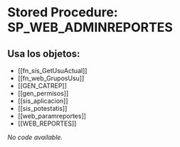 # Stored Procedure: SP_WEB_ADMINREPORTES

## Usa los objetos:
- [[fn_sis_GetUsuActual]]
- [[fn_web_GruposUsu]]
- [[GEN_CATREP]]
- [[gen_permisos]]
- [[sis_aplicacion]]
- [[sis_potestatis]]
- [[web_paramreportes]]
- [[WEB_REPORTES]]

*No code available.*
